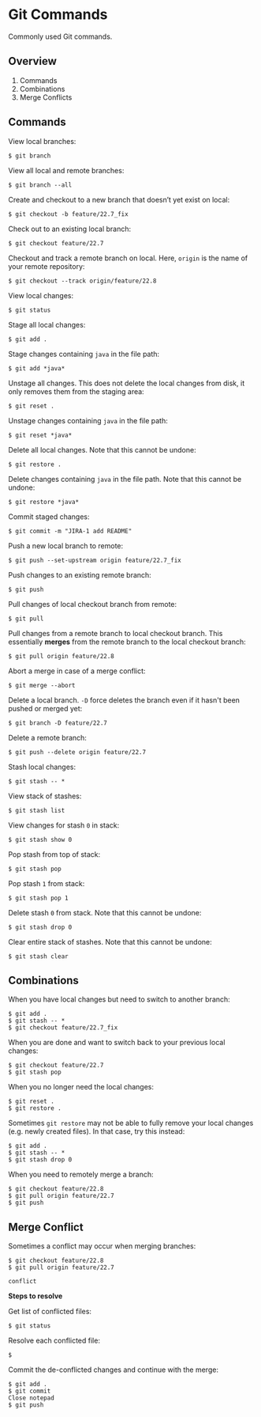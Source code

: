 # Git Commands

Commonly used Git commands.

## Overview

1. Commands 
1. Combinations
1. Merge Conflicts 

## Commands

View local branches:

```shell
$ git branch
```

View all local and remote branches:

```shell
$ git branch --all
```

Create and checkout to a new branch that doesn’t yet exist on local:

```shell
$ git checkout -b feature/22.7_fix
```

Check out to an existing local branch:

```shell
$ git checkout feature/22.7
```

Checkout and track a remote branch on local. Here, `origin` is the name of your remote repository:

```shell
$ git checkout --track origin/feature/22.8
```

View local changes:

```shell
$ git status
```

Stage all local changes:

```shell
$ git add .
```

Stage changes containing `java` in the file path:

```shell
$ git add *java*
```

Unstage all changes. This does not delete the local changes from disk, it only removes them from the staging area:

```shell
$ git reset .
```

Unstage changes containing `java` in the file path:

```shell
$ git reset *java*
```

Delete all local changes. Note that this cannot be undone:

```shell
$ git restore .
```

Delete changes containing `java` in the file path. Note that this cannot be undone:

```shell
$ git restore *java*
```

Commit staged changes:

```shell
$ git commit -m "JIRA-1 add README"
```

Push a new local branch to remote:

```shell
$ git push --set-upstream origin feature/22.7_fix
```

Push changes to an existing remote branch:

```shell
$ git push
```

Pull changes of local checkout branch from remote:

```shell
$ git pull
```

Pull changes from a remote branch to local checkout branch. This essentially __merges__ from the remote branch to the local checkout branch:

```shell
$ git pull origin feature/22.8
```

Abort a merge in case of a merge conflict:

```shell
$ git merge --abort
```

Delete a local branch. `-D` force deletes the branch even if it hasn't been pushed or merged yet:

```shell
$ git branch -D feature/22.7
```

Delete a remote branch:

```shell
$ git push --delete origin feature/22.7
```

Stash local changes:

```shell
$ git stash -- *
```

View stack of stashes:

```shell
$ git stash list
```

View changes for stash `0` in stack:

```shell
$ git stash show 0
```

Pop stash from top of stack:

```shell
$ git stash pop
```

Pop stash `1` from stack:

```shell
$ git stash pop 1
```

Delete stash `0` from stack. Note that this cannot be undone:

```shell
$ git stash drop 0
```

Clear entire stack of stashes. Note that this cannot be undone:

```shell
$ git stash clear
```

## Combinations

When you have local changes but need to switch to another branch:

```shell
$ git add .
$ git stash -- *
$ git checkout feature/22.7_fix
```

When you are done and want to switch back to your previous local changes:

```shell
$ git checkout feature/22.7
$ git stash pop
```

When you no longer need the local changes:

```shell
$ git reset .
$ git restore .
```

Sometimes `git restore` may not be able to fully remove your local changes (e.g. newly created files). In that case, try this instead:

```shell
$ git add .
$ git stash -- *
$ git stash drop 0
```

When you need to remotely merge a branch:

```shell
$ git checkout feature/22.8
$ git pull origin feature/22.7
$ git push
```

## Merge Conflict

Sometimes a conflict may occur when merging branches:

```shell
$ git checkout feature/22.8
$ git pull origin feature/22.7

conflict
```

__Steps to resolve__

Get list of conflicted files:

```shell
$ git status

```

Resolve each conflicted file:

```shell
$ 
```

Commit the de-conflicted changes and continue with the merge:

```shell
$ git add .
$ git commit
Close notepad
$ git push
```

